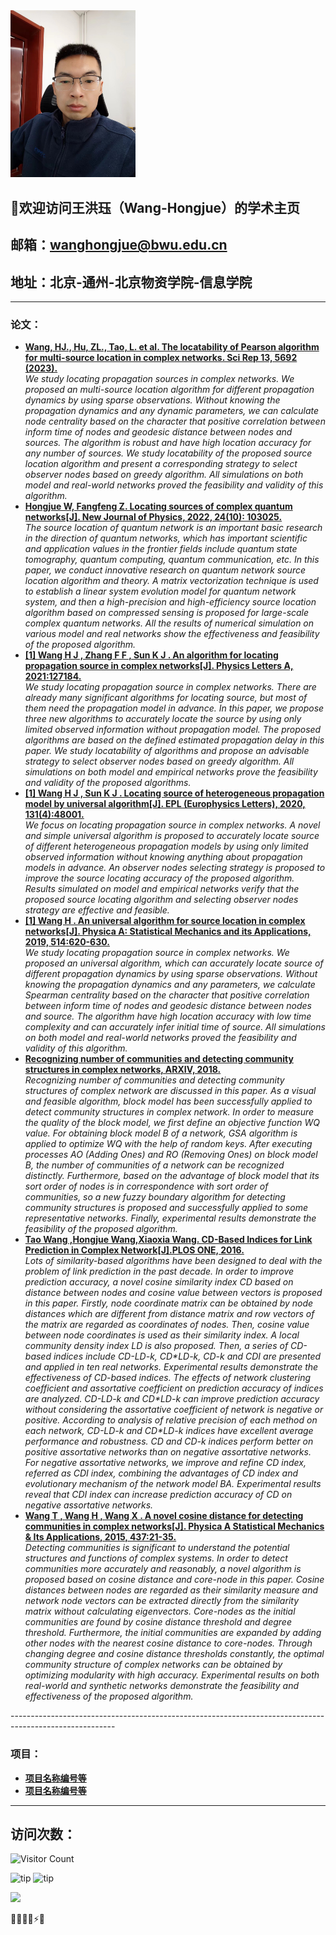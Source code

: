 <img src="./王洪珏.jpg" width="200px" alt="alt text">

## 🎉欢迎访问王洪珏（Wang-Hongjue）的学术主页
## 邮箱：wanghongjue@bwu.edu.cn
## 地址：北京-通州-北京物资学院-信息学院

---------------------------------------------------------------
<h3>论文：</h3>
<ul>
	<li><a href="https://doi.org/10.1038/s41598-023-32832-w">
	<b>Wang, HJ., Hu, ZL., Tao, L. et al. The locatability of Pearson algorithm for multi-source location in complex networks. Sci Rep 13, 5692 (2023). </b></a>
	 <br/><i>We study locating propagation sources in complex networks. We proposed an multi-source location algorithm for different propagation dynamics by using sparse observations. Without knowing the propagation dynamics and any dynamic parameters, we can calculate node centrality based on the character that positive correlation between inform time of nodes and geodesic distance between nodes and sources. The algorithm is robust and have high location accuracy for any number of sources. We study locatability of the proposed source location algorithm and present a corresponding strategy to select observer nodes based on greedy algorithm. All simulations on both model and real-world networks proved the feasibility and validity of this algorithm.</i></li>
	<li><a href="https://www.sciencedirect.com/science/article/abs/pii/S0378437115005233">
	<b>Hongjue W, Fangfeng Z. Locating sources of complex quantum networks[J]. New Journal of Physics, 2022, 24(10): 103025.</b></a>
	 <br/><i>The source location of quantum network is an important basic research in the direction of quantum networks, which has important scientific and application values in the frontier fields include quantum state tomography, quantum computing, quantum communication, etc. In this paper, we conduct innovative research on quantum network source location algorithm and theory. A matrix vectorization technique is used to establish a linear system evolution model for quantum network system, and then a high-precision and high-efficiency source location algorithm based on compressed sensing is proposed for large-scale complex quantum networks. All the results of numerical simulation on various model and real networks show the effectiveness and feasibility of the proposed algorithm.</i></li>
	<li><a href="https://doi.org/10.1016/j.physleta.2021.127184">
	<b>[1] Wang H J ,  Zhang F F ,  Sun K J . An algorithm for locating propagation source in complex networks[J]. Physics Letters A, 2021:127184.</b></a>
	 <br/><i>We study locating propagation source in complex networks. There are already many significant algorithms for locating source, but most of them need the propagation model in advance. In this paper, we propose three new algorithms to accurately locate the source by using only limited observed information without propagation model. The proposed algorithms are based on the defined estimated propagation delay in this paper. We study locatability of algorithms and propose an advisable strategy to select observer nodes based on greedy algorithm. All simulations on both model and empirical networks prove the feasibility and validity of the proposed algorithms.</i></li>
	<li><a href="https://epljournal.edpsciences.org/articles/epl/abs/2020/16/epl20259/epl20259.html">
	<b>[1] Wang H J ,  Sun K J . Locating source of heterogeneous propagation model by universal algorithm[J]. EPL (Europhysics Letters), 2020, 131(4):48001.</b></a>
	 <br/><i>We focus on locating propagation source in complex networks. A novel and simple universal algorithm is proposed to accurately locate source of different heterogeneous propagation models by using only limited observed information without knowing anything about propagation models in advance. An observer nodes selecting strategy is proposed to improve the source locating accuracy of the proposed algorithm. Results simulated on model and empirical networks verify that the proposed source locating algorithm and selecting observer nodes strategy are effective and feasible. </i></li>
	<li><a href="https://doi.org/10.1016/j.physa.2018.09.114">
	<b>[1] Wang H . An universal algorithm for source location in complex networks[J]. Physica A: Statistical Mechanics and its Applications, 2019, 514:620-630.</b></a>
	 <br/><i>We study locating propagation source in complex networks. We proposed an universal algorithm, which can accurately locate source of different propagation dynamics by using sparse observations. Without knowing the propagation dynamics and any parameters, we calculate Spearman centrality based on the character that positive correlation between inform time of nodes and geodesic distance between nodes and source. The algorithm have high location accuracy with low time complexity and can accurately infer initial time of source. All simulations on both model and real-world networks proved the feasibility and validity of this algorithm.</i></li>
	<li><a href="https://arxiv.org/abs/1803.06591">
	<b>Recognizing number of communities and detecting community structures in complex networks, ARXIV, 2018.</b></a>
	 <br/><i>Recognizing number of communities and detecting community structures of complex network are discussed in this paper. As a visual and feasible algorithm, block model has been successfully applied to detect community structures in complex network. In order to measure the quality of the block model, we first define an objective function WQ value. For obtaining block model B of a network, GSA algorithm is applied to optimize WQ with the help of random keys. After executing processes AO (Adding Ones) and RO (Removing Ones) on block model B, the number of communities of a network can be recognized distinctly. Furthermore, based on the advantage of block model that its sort order of nodes is in correspondence with sort order of communities, so a new fuzzy boundary algorithm for detecting community structures is proposed and successfully applied to some representative networks. Finally, experimental results demonstrate the feasibility of the proposed algorithm.</i></li>
	<li><a href="https://doi.org/10.1371/journal.pone.0146727">
	<b>Tao Wang ,Hongjue Wang,Xiaoxia Wang. CD-Based Indices for Link Prediction in Complex Network[J].PLOS ONE, 2016.</b></a>
	 <br/><i>Lots of similarity-based algorithms have been designed to deal with the problem of link prediction in the past decade. In order to improve prediction accuracy, a novel cosine similarity index CD based on distance between nodes and cosine value between vectors is proposed in this paper. Firstly, node coordinate matrix can be obtained by node distances which are different from distance matrix and row vectors of the matrix are regarded as coordinates of nodes. Then, cosine value between node coordinates is used as their similarity index. A local community density index LD is also proposed. Then, a series of CD-based indices include CD-LD-k, CD*LD-k, CD-k and CDI are presented and applied in ten real networks. Experimental results demonstrate the effectiveness of CD-based indices. The effects of network clustering coefficient and assortative coefficient on prediction accuracy of indices are analyzed. CD-LD-k and CD*LD-k can improve prediction accuracy without considering the assortative coefficient of network is negative or positive. According to analysis of relative precision of each method on each network, CD-LD-k and CD*LD-k indices have excellent average performance and robustness. CD and CD-k indices perform better on positive assortative networks than on negative assortative networks. For negative assortative networks, we improve and refine CD index, referred as CDI index, combining the advantages of CD index and evolutionary mechanism of the network model BA. Experimental results reveal that CDI index can increase prediction accuracy of CD on negative assortative networks.</i></li>
	<li><a href="https://www.sciencedirect.com/science/article/abs/pii/S0378437115005233">
	<b>Wang T ,  Wang H ,  Wang X . A novel cosine distance for detecting communities in complex networks[J]. Physica A Statistical Mechanics & Its Applications, 2015, 437:21-35.</b></a>
	 <br/><i>Detecting communities is significant to understand the potential structures and functions of complex systems. In order to detect communities more accurately and reasonably, a novel algorithm is proposed based on cosine distance and core-node in this paper. Cosine distances between nodes are regarded as their similarity measure and network node vectors can be extracted directly from the similarity matrix without calculating eigenvectors. Core-nodes as the initial communities are found by cosine distance threshold and degree threshold. Furthermore, the initial communities are expanded by adding other nodes with the nearest cosine distance to core-nodes. Through changing degree and cosine distance thresholds constantly, the optimal community structure of complex networks can be obtained by optimizing modularity with high accuracy. Experimental results on both real-world and synthetic networks demonstrate the feasibility and effectiveness of the proposed algorithm.</i></li>
</ul>
--------------------------------------------------------------------------------------------------------
<h3>项目：</h3>
<ul>
      <li><td><a href="wang448721577.github.io"><b>项目名称编号等</b></a></td></li>
      <li><td><a href="wang448721577.github.io"><b>项目名称编号等</b></a></td></li>
</ul>

----------------------------------------------------------------------------------

## 访问次数：
![Visitor Count](https://profile-counter.glitch.me/{wang448721577}/count.svg)

![tip](https://badgen.net/badge/MATLAB/2023/orange?icon=MATLAB)     ![tip](https://badgen.net/badge/python/3.1.6/green?icon=packagephobia)

<img src="https://emojis.slackmojis.com/emojis/images/1531849430/4246/blob-sunglasses.gif?1531849430" width="50"/>

💖🎉😄✨⚡🍵

